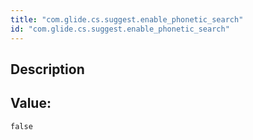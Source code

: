 ```yaml
---
title: "com.glide.cs.suggest.enable_phonetic_search"
id: "com.glide.cs.suggest.enable_phonetic_search"
---
```

## Description



## Value: 
```
false
```